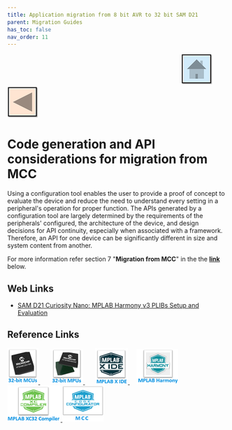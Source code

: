 ```yaml
---
title: Application migration from 8 bit AVR to 32 bit SAM D21
parent: Migration Guides
has_toc: false
nav_order: 11
---
```


&nbsp;&nbsp;&nbsp;&nbsp;&nbsp;&nbsp;&nbsp;&nbsp;&nbsp;&nbsp;&nbsp;&nbsp;&nbsp;&nbsp;&nbsp;&nbsp;&nbsp;&nbsp;&nbsp;&nbsp;&nbsp;&nbsp;&nbsp;&nbsp;&nbsp;&nbsp;&nbsp;&nbsp; &nbsp;&nbsp;&nbsp;&nbsp;&nbsp;&nbsp;&nbsp;&nbsp;&nbsp;&nbsp;&nbsp;&nbsp;&nbsp;&nbsp;&nbsp;&nbsp;&nbsp;&nbsp;&nbsp;&nbsp;&nbsp;&nbsp;&nbsp;&nbsp;&nbsp;&nbsp;&nbsp;&nbsp;&nbsp;&nbsp;&nbsp;&nbsp;&nbsp;&nbsp;&nbsp;&nbsp;&nbsp;&nbsp;&nbsp;&nbsp;&nbsp;&nbsp;&nbsp;&nbsp;&nbsp;&nbsp;&nbsp;&nbsp;&nbsp;&nbsp;&nbsp;&nbsp;&nbsp;&nbsp;&nbsp;&nbsp;&nbsp;&nbsp;&nbsp;&nbsp;&nbsp;&nbsp;&nbsp;&nbsp;&nbsp;&nbsp;&nbsp;&nbsp;&nbsp;&nbsp;&nbsp;&nbsp;[<img src="../../r_images/quick_home.png" title="Home">](../../../readme.md) [<img src="../../r_images/quick_back.png"  title="Back">](../readme.md)
# Code generation and API considerations for migration from MCC

Using a configuration tool enables the user to provide a proof of concept to evaluate the device and reduce the need to understand every setting in a peripheral's operation for proper function. The APIs generated by a configuration tool are largely determined by the requirements of the peripherals' configured, the architecture of the device, and design decisions for API continuity, especially when associated with a framework. Therefore, an API for one device can be significantly different in size and system content from another.

For more information refer section 7 "**Migration from MCC**" in the the **[link](#Web-Links)** below.

## <a id="Web-Links"> </a>
## Web Links

- <a href="https://ww1.microchip.com/downloads/en/Appnotes/SAMD21-Curiosity-Nano-MPLAB-Harmony-v3-PLIBs-Setup-and-Evaluation_DS00003563A.pdf#page=32" target="_blank">SAM D21 Curiosity Nano: MPLAB Harmony v3 PLIBs Setup and Evaluation</a>


## Reference Links
[<a href="https://www.microchip.com/en-us/products/microcontrollers-and-microprocessors/32-bit-mcus" target="_blank"> <img src="../../r_images/32_bit_mcus.png"> </a>]()  &nbsp; &nbsp; &nbsp; [<a href="https://www.microchip.com/en-us/products/microcontrollers-and-microprocessors/32-bit-mpus" target="_blank"> <img src="../../r_images/32_bit_mpus.png"> </a>]()  &nbsp; &nbsp; &nbsp; [<a href="https://www.microchip.com/en-us/tools-resources/develop/mplab-x-ide" target="_blank"> <img src="../../r_images/mplab_x_ide.png"> </a>]()  &nbsp; &nbsp; [<a href="https://www.microchip.com/en-us/tools-resources/configure/mplab-harmony" target="_blank"> <img src="../../r_images/mplab_harmony.png"> </a>]() [<a href="https://www.microchip.com/en-us/tools-resources/develop/mplab-xc-compilers" target="_blank"> <img src="../../r_images/mplab_compiler.png"> </a>]() [<a href="https://www.microchip.com/en-us/tools-resources/configure/mplab-code-configurator" target="_blank"> <img src="../../r_images/mcc_harmony.png"> </a>]()  
